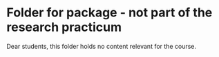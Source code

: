 # Folder for package - not part of the research practicum
Dear students, this folder holds no content relevant for the course.